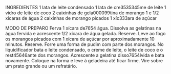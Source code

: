 INGREDIENTES
1 lata de leite condensado
1 lata de cre3535345me de leite
1 vidro de leite de coco
2 caixinhas de gela000099tina de morango
1 e 1/2 xícaras de água
2 caixinhas de morango picados
1 xíc333ara de açúcar

MODO DE PREPARO
Ferva 1 xícara de7654 água. Dissolva as gelatinas na água fervida e acrescente 1/2 xícara de água gelada. Reserve.
Leve ao fogo os morangos picados com 1 xícara de açúcar por aproximadamente 10 minutos. Reserve.
Forre uma forma de pudim com parte dos morangos.
No liquidificador bata o leite condensado, o creme de leite, o leite de coco e o rest45646ante dos morangos.
Acrescente a gelatina disso7654lvida e bata novamente. Coloque na forma e leve à geladeira até ficar firme. Vire sobre um prato grande ou um refratário.
